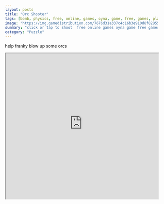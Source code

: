 ```yaml
---
layout: posts
title: "Orc Shooter"
tags: [bomb, physics, free, online, games, oyna, game, free, games, play, play, games]
image: "https://img.gamedistribution.com/7676d31a337c4c16b3e910d8f82855bb.jpg"
summary: "click or tap to shoot  free online games oyna game free games play play games"
category: "Puzzle"
---
```


help franky blow up some orcs

<iframe width="100%" height="480px;" src="https://html5.gamedistribution.com/7676d31a337c4c16b3e910d8f82855bb/"></iframe>